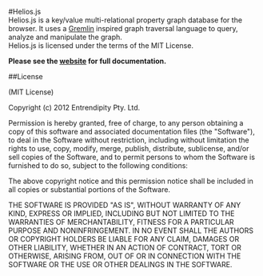 #Helios.js  
Helios.js is a key/value multi-relational property graph database for the browser. It uses a [Gremlin](http://gremlin.tinkerpop.com) inspired graph traversal language to query, analyze and manipulate the graph.  
Helios.js is licensed under the terms of the MIT License.

__Please see the [website](http://entrendipity.github.com/helios.js/) for full documentation.__

##License  

(MIT License)

Copyright (c) 2012 Entrendipity Pty. Ltd.

Permission is hereby granted, free of charge, to any person obtaining a copy of this software and associated documentation files (the "Software"), to deal in the Software without restriction, including without limitation the rights to use, copy, modify, merge, publish, distribute, sublicense, and/or sell copies of the Software, and to permit persons to whom the Software is furnished to do so, subject to the following conditions:

The above copyright notice and this permission notice shall be included in all copies or substantial portions of the Software.

THE SOFTWARE IS PROVIDED "AS IS", WITHOUT WARRANTY OF ANY KIND, EXPRESS OR IMPLIED, INCLUDING BUT NOT LIMITED TO THE WARRANTIES OF MERCHANTABILITY, FITNESS FOR A PARTICULAR PURPOSE AND NONINFRINGEMENT. IN NO EVENT SHALL THE AUTHORS OR COPYRIGHT HOLDERS BE LIABLE FOR ANY CLAIM, DAMAGES OR OTHER LIABILITY, WHETHER IN AN ACTION OF CONTRACT, TORT OR OTHERWISE, ARISING FROM, OUT OF OR IN CONNECTION WITH THE SOFTWARE OR THE USE OR OTHER DEALINGS IN THE SOFTWARE.
